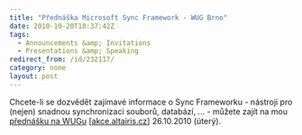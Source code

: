 ```yaml
---
title: "Přednáška Microsoft Sync Framework - WUG Brno"
date: 2010-10-20T18:37:42Z
tags:
  - Announcements &amp; Invitations
  - Presentations &amp; Speaking
redirect_from: /id/232117/
category: none
layout: post
---
```

Chcete-li se dozvědět zajímavé informace o Sync Frameworku - nástroji pro (nejen) snadnou synchronizaci souborů, databází, ... - můžete zajít na mou [přednášku na WUGu][1] [[akce.altairis.cz][2]] 26.10.2010 (úterý).

[1]: http://wug.cz/brno/akce/168-Microsoft-Sync-Framework
[2]: http://akce.altairis.cz/Events/373.aspx